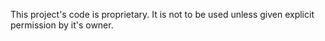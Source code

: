 This project's code is proprietary. It is not to be used unless given explicit permission by it's owner.
